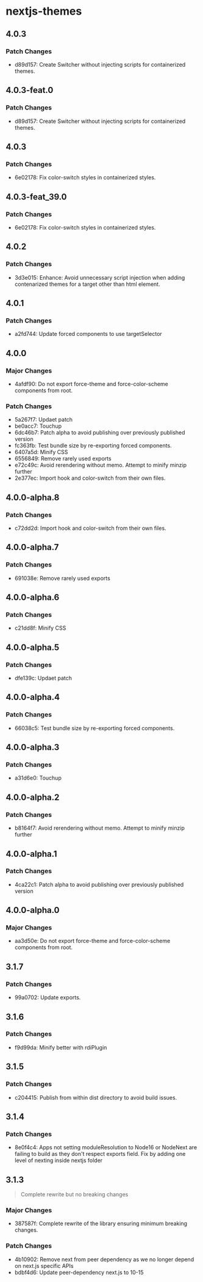 # nextjs-themes

## 4.0.3

### Patch Changes

- d89d157: Create Switcher without injecting scripts for containerized themes.

## 4.0.3-feat.0

### Patch Changes

- d89d157: Create Switcher without injecting scripts for containerized themes.

## 4.0.3

### Patch Changes

- 6e02178: Fix color-switch styles in containerized styles.

## 4.0.3-feat_39.0

### Patch Changes

- 6e02178: Fix color-switch styles in containerized styles.

## 4.0.2

### Patch Changes

- 3d3e015: Enhance: Avoid unnecessary script injection when adding contenarized themes for a target other than html element.

## 4.0.1

### Patch Changes

- a2fd744: Update forced components to use targetSelector

## 4.0.0

### Major Changes

- 4afdf90: Do not export force-theme and force-color-scheme components from root.

### Patch Changes

- 5a267f7: Updaet patch
- be0acc7: Touchup
- 6dc46b7: Patch alpha to avoid publishing over previously published version
- fc363fb: Test bundle size by re-exporting forced components.
- 6407a5d: Minify CSS
- 6556849: Remove rarely used exports
- e72c49c: Avoid rerendering without memo. Attempt to minify minzip further
- 2e377ec: Import hook and color-switch from their own files.

## 4.0.0-alpha.8

### Patch Changes

- c72dd2d: Import hook and color-switch from their own files.

## 4.0.0-alpha.7

### Patch Changes

- 691038e: Remove rarely used exports

## 4.0.0-alpha.6

### Patch Changes

- c21dd8f: Minify CSS

## 4.0.0-alpha.5

### Patch Changes

- dfe139c: Updaet patch

## 4.0.0-alpha.4

### Patch Changes

- 66038c5: Test bundle size by re-exporting forced components.

## 4.0.0-alpha.3

### Patch Changes

- a31d6e0: Touchup

## 4.0.0-alpha.2

### Patch Changes

- b8164f7: Avoid rerendering without memo. Attempt to minify minzip further

## 4.0.0-alpha.1

### Patch Changes

- 4ca22c1: Patch alpha to avoid publishing over previously published version

## 4.0.0-alpha.0

### Major Changes

- aa3d50e: Do not export force-theme and force-color-scheme components from root.

## 3.1.7

### Patch Changes

- 99a0702: Update exports.

## 3.1.6

### Patch Changes

- f9d99da: Minify better with rdiPlugin

## 3.1.5

### Patch Changes

- c204415: Publish from within dist directory to avoid build issues.

## 3.1.4

### Patch Changes

- 8e0f4c4: Apps not setting moduleResolution to Node16 or NodeNext are failing to build as they don't respect exports field. Fix by adding one level of nexting inside nextjs folder

## 3.1.3

> Complete rewrite but no breaking changes

### Major Changes

- 387587f: Complete rewrite of the library ensuring minimum breaking changes.

### Patch Changes

- 4b10902: Remove next from peer dependency as we no longer depend on next.js specific APIs
- bdbf4d6: Update peer-dependency next.js to 10-15
